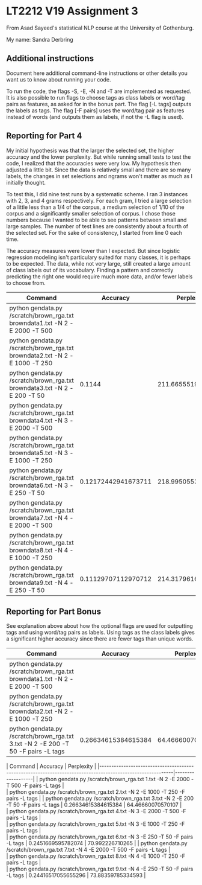 # LT2212 V19 Assignment 3

From Asad Sayeed's statistical NLP course at the University of Gothenburg.

My name: Sandra Derbring

## Additional instructions

Document here additional command-line instructions or other details you
want us to know about running your code.

To run the code, the flags -S, -E, -N and -T are implemented as requested. It is also possible to run flags to choose tags as class labels or word/tag pairs as features, as asked for in the bonus part. The flag [-L tags] outputs the labels as tags. The flag [-F pairs] uses the word/tag pair as features instead of words (and outputs them as labels, if not the -L flag is used). 

## Reporting for Part 4

My initial hypothesis was that the larger the selected set, the higher accuracy and the lower perplexity. But while running small tests to test the code, I realized that the accuracies were very low. My hypothesis then adjusted a little bit. Since the data is relatively small and there are so many labels, the changes in set selections and ngrams won't matter as much as I initially thought. 

To test this, I did nine test runs by a systematic scheme. I ran 3 instances with 2, 3, and 4 grams respectively.
For each gram, I tried a large selection of a little less than a 1/4 of the corpus, a medium selection of 1/10 of the corpus and a significantly smaller selection of corpus. I chose those numbers because I wanted to be able to see patterns between small and large samples. The number of test lines are consistently about a fourth of the selected set.
For the sake of consistency, I started from line 0 each time. 

The accuracy measures were lower than I expected. But since logistic regression modeling isn't particulary suited for many classes, it is perhaps to be expected. The data, while not very large, still created a large amount of class labels out of its vocabulary. Finding a pattern and correctly predicting the right one would require much more data, and/or fewer labels to choose from. 


| Command                                                                     | Accuracy             | Perplexity        |
|-----------------------------------------------------------------------------|----------------------|-------------------|
| python gendata.py /scratch/brown_rga.txt browndata1.txt -N 2 -E 2000 -T 500 |                                         
| python gendata.py /scratch/brown_rga.txt browndata2.txt -N 2 -E 1000 -T 250 | 
| python gendata.py /scratch/brown_rga.txt browndata3.txt -N 2 -E 200  -T 50  | 0.1144               | 211.6655519438415
| python gendata.py /scratch/brown_rga.txt browndata4.txt -N 3 -E 2000 -T 500 |                                         
| python gendata.py /scratch/brown_rga.txt browndata5.txt -N 3 -E 1000 -T 250 |
| python gendata.py /scratch/brown_rga.txt browndata6.txt -N 3 -E 250  -T 50  | 0.12172442941673711  | 218.9950553462103 |
| python gendata.py /scratch/brown_rga.txt browndata7.txt -N 4 -E 2000 -T 500 |                                         
| python gendata.py /scratch/brown_rga.txt browndata8.txt -N 4 -E 1000 -T 250 |                                         
| python gendata.py /scratch/brown_rga.txt browndata9.txt -N 4 -E 250  -T 50  | 0.11129707112970712  | 214.31796164207617                    


## Reporting for Part Bonus 

See explanation above about how the optional flags are used for outputting tags and using word/tag pairs as labels.
Using tags as the class labels gives a significant higher accuracy since there are fewer tags than unique words.

| Command                                                                            | Accuracy             | Perplexity        |
|------------------------------------------------------------------------------------|----------------------|-------------------|
| python gendata.py /scratch/brown_rga.txt browndata1.txt -N 2 -E 2000 -T 500        |                                         
| python gendata.py /scratch/brown_rga.txt browndata2.txt -N 2 -E 1000 -T 250        | 
| python gendata.py /scratch/brown_rga.txt 3.txt -N 2 -E 200  -T 50 -F pairs -L tags | 0.26634615384615384  | 64.46660070570107 |



| Command                                                                             | Accuracy             | Perplexity        |
|------------------------------------------------------------------------------------------------------------|-------------------|
| python gendata.py /scratch/brown_rga.txt 1.txt -N 2 -E 2000 -T 500 -F pairs -L tags |                                         
| python gendata.py /scratch/brown_rga.txt 2.txt -N 2 -E 1000 -T 250 -F pairs -L tags |
| python gendata.py /scratch/brown_rga.txt 3.txt -N 2 -E 200  -T 50 -F pairs -L tags  | 0.26634615384615384  | 64.46660070570107 |    
| python gendata.py /scratch/brown_rga.txt 4.txt -N 3 -E 2000 -T 500 -F pairs -L tags |                                         
| python gendata.py /scratch/brown_rga.txt 5.txt -N 3 -E 1000 -T 250 -F pairs -L tags |    
| python gendata.py /scratch/brown_rga.txt 6.txt -N 3 -E 250  -T 50 -F pairs -L tags  | 0.2451669595782074   | 70.992226710265   |
| python gendata.py /scratch/brown_rga.txt 7.txt -N 4 -E 2000 -T 500 -F pairs -L tags |                                         
| python gendata.py /scratch/brown_rga.txt 8.txt -N 4 -E 1000 -T 250 -F pairs -L tags |                                         
| python gendata.py /scratch/brown_rga.txt 9.txt -N 4 -E 250  -T 50 -F pairs -L tags  | 0.24416517055655296  | 73.88359785334593 |
